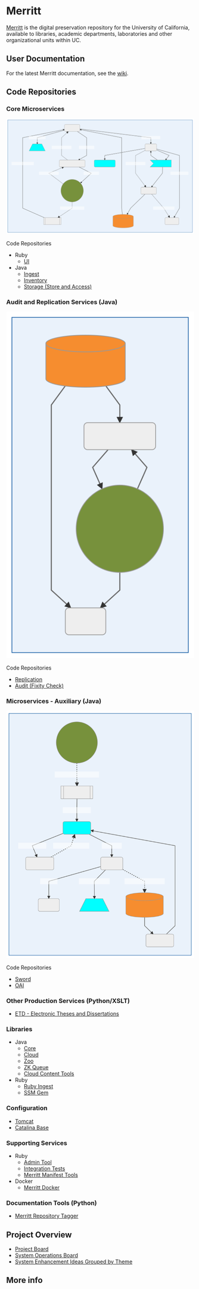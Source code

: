 # Merritt 

[Merritt](https://merritt.cdlib.org) is the digital preservation repository for the University of California, available to libraries, academic departments, laboratories and other organizational units within UC.

## User Documentation
For the latest Merritt documentation, see the [wiki](https://github.com/cdluc3/mrt-doc/wiki).

## Code Repositories

### Core Microservices 
![](diagrams/overview-core.mmd.svg)

Code Repositories
- Ruby
  - [UI](https://github.com/CDLUC3/mrt-dashboard)
- Java
  - [Ingest](https://github.com/CDLUC3/mrt-ingest)
  - [Inventory](https://github.com/CDLUC3/mrt-inventory)
  - [Storage (Store and Access)](https://github.com/CDLUC3/mrt-store)

### Audit and Replication Services (Java)
![](diagrams/overview-replic.mmd.svg)

Code Repositories
- [Replication](https://github.com/CDLUC3/mrt-replic)
- [Audit (Fixity Check)](https://github.com/CDLUC3/mrt-audit)

### Microservices - Auxiliary (Java)
![](diagrams/overview-dryad.mmd.svg)

Code Repositories
- [Sword](https://github.com/CDLUC3/mrt-sword)
- [OAI](https://github.com/CDLUC3/mrt-oai)

### Other Production Services (Python/XSLT)
- [ETD - Electronic Theses and Dissertations](https://github.com/CDLUC3/uc3-etds)

### Libraries
- Java
  - [Core](https://github.com/CDLUC3/mrt-core2)
  - [Cloud](https://github.com/CDLUC3/mrt-cloud)
  - [Zoo](https://github.com/CDLUC3/mrt-zoo)
  - [ZK Queue](https://github.com/CDLUC3/cdl-zk-queue)
  - [Cloud Content Tools](https://github.com/CDLUC3/mrt-cloudhost-pub)
- Ruby
  - [Ruby Ingest](https://github.com/CDLUC3/mrt-ingest-ruby)
  - [SSM Gem](https://github.com/CDLUC3/uc3-ssm)

### Configuration
- [Tomcat](https://github.com/CDLUC3/mrt-tomcat)
- [Catalina Base](https://github.com/CDLUC3/tomcat8_catalina_base)

### Supporting Services
- Ruby
  - [Admin Tool](https://github.com/CDLUC3/mrt-admin-lambda)
  - [Integration Tests](https://github.com/CDLUC3/mrt-integ-tests)
  - [Merritt Manifest Tools](https://github.com/CDLUC3/merritt-manifest)
- Docker
  - [Merritt Docker](https://github.com/CDLUC3/merritt-docker)
### Documentation Tools (Python)
-  [Merritt Repository Tagger](https://github.com/CDLUC3/mrt-repo-tagger)

## Project Overview
- [Project Board](https://github.com/CDLUC3/mrt-doc/projects/1)
- [System Operations Board](https://github.com/CDLUC3/mrt-doc/projects/4)
- [System Enhancement Ideas Grouped by Theme](https://github.com/CDLUC3/mrt-doc/milestones)

## More info


